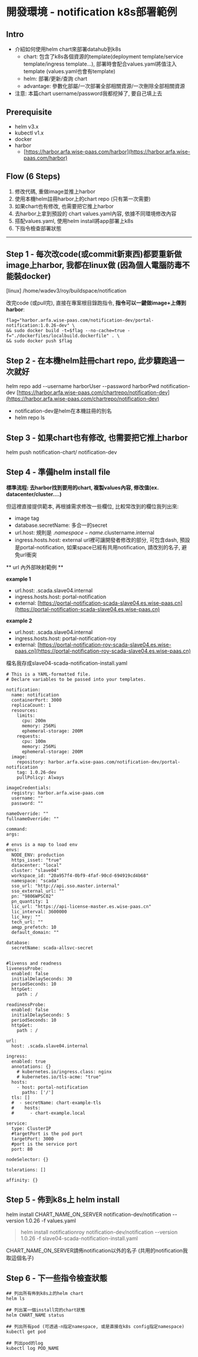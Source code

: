 # 開發環境 - notification k8s部署範例

## Intro

* 介紹如何使用helm chart來部署datahub到k8s
  * chart: 包含了k8s各個資源的template\(deployment template/service template/ingress template...\), 部署時會配合values.yaml將值注入template \(values.yaml也會有template\)
  * helm: 部署/更新/查詢 chart
  * advantage: 參數化部屬/一次部署全部相關資源/一次刪除全部相關資源
* 注意: 本篇chart username/password我都挖掉了, 要自己填上去

## Prerequisite

* helm v3.x
* kubectl v1.x
* docker
* harbor
  * [https://harbor.arfa.wise-paas.com/harbor](https://harbor.arfa.wise-paas.com/harbor)

## Flow \(6 Steps\)

1. 修改代碼, 重做image並推上harbor
2. 使用本機helm註冊harbor上的chart repo \(只有第一次需要\)
3. 如果chart也有修改, 也需要把它推上harbor
4. 去harbor上拿到預設的 chart values.yaml內容, 依據不同環境修改內容
5. 搭配values.yaml, 使用helm install將app部署上k8s
6. 下指令檢查部署狀態

---

## Step 1 - 每次改code\(或commit新東西\)都要重新做image上harbor, 我都在linux做 \(因為個人電腦防毒不能裝docker\)

\[linux\] /home/wadev3/roy/buildspace/notification

改完code \(或pull完\), 直接在專案根目錄跑指令, **指令可以一鍵做image+上傳到harbor**:

```
flag="harbor.arfa.wise-paas.com/notification-dev/portal-notification:1.0.26-dev" \
&& sudo docker build -t=$flag --no-cache=true -f="./dockerfiles/localbuild.dockerfile" . \
&& sudo docker push $flag
```

## Step 2 - 在本機helm註冊chart repo, 此步驟跑過一次就好

helm repo add --username harborUser --password harborPwd notification-dev [https://harbor.arfa.wise-paas.com/chartrepo/notification-dev](https://harbor.arfa.wise-paas.com/chartrepo/notification-dev)

* notification-dev是helm在本機註冊的別名
* helm repo ls

## Step 3 - 如果chart也有修改, 也需要把它推上harbor

helm push notification-chart/ notification-dev

## Step 4 - 準備helm install file

**標準流程: 去harbor找到要用的chart, 複製values內容, 修改值\(ex. datacenter/cluster....\)**

但這裡直接提供範本, 再根據需求修改一些欄位, 比較常改到的欄位我列出來:

* image tag
* database.secretName: 多合一的secret
* url.host: 規則是 .$namespace-name.$clustername.internal
* ingress.hosts.host: external url裡可讓開發者修改的部分, 可包含dash, 預設是portal-notification, 如果space已經有共用notification, 請改別的名子, 避免url衝突

** url 內外部映射範例 **

**example 1**

* url.host: .scada.slave04.internal
* ingress.hosts.host: portal-notification
* external: [https://portal-notification-scada-slave04.es.wise-paas.cn](https://portal-notification-scada-slave04.es.wise-paas.cn)

**example 2**

* url.host: .scada.slave04.internal
* ingress.hosts.host: portal-notification-roy
* external: [https://portal-notification-roy-scada-slave04.es.wise-paas.cn](https://portal-notification-roy-scada-slave04.es.wise-paas.cn)

檔名我存成slave04-scada-notification-install.yaml

```
# This is a YAML-formatted file.
# Declare variables to be passed into your templates.

notification:
  name: notification
  containerPort: 3000
  replicaCount: 1
  resources:
    limits:
      cpu: 200m
      memory: 256Mi
      ephemeral-storage: 200M
    requests:
      cpu: 100m
      memory: 256Mi
      ephemeral-storage: 200M
  image:
    repository: harbor.arfa.wise-paas.com/notification-dev/portal-notification
    tag: 1.0.26-dev
    pullPolicy: Always

imageCredentials:
  registry: harbor.arfa.wise-paas.com
  username: ""
  password: ""

nameOverride: ""
fullnameOverride: ""

command:
args:

# envs is a map to load env
envs:
  NODE_ENV: production
  https_isset: "true"
  datacenter: "local"
  cluster: "slave04"
  workspace_id: "20a957f4-0bf9-4faf-90cd-694919cd4b68"
  namespace: "scada"
  sso_url: "http://api.sso.master.internal"
  sso_external_url: ""
  pn: "9806WPSC02"
  pn_quantity: 1
  lic_url: "https://api-license-master.es.wise-paas.cn"
  lic_interval: 3600000
  lic_key: ""
  tech_url: ""
  amqp_prefetch: 10
  default_domain: ""

database:
  secretName: scada-allsvc-secret


#livenss and readness
livenessProbe:
  enabled: false
  initialDelaySeconds: 30
  periodSeconds: 10
  httpGet:
    path : /

readinessProbe:
  enabled: false
  initialDelaySeconds: 5
  periodSeconds: 10
  httpGet:
    path : /

url:
  host: .scada.slave04.internal

ingress:
  enabled: true
  annotations: {}
    # kubernetes.io/ingress.class: nginx
    # kubernetes.io/tls-acme: "true"
  hosts:
    - host: portal-notification
      paths: ['/']
  tls: []
  #  - secretName: chart-example-tls
  #    hosts:
  #      - chart-example.local

service:
  type: ClusterIP
  #targetPort is the pod port
  targetPort: 3000
  #port is the service port
  port: 80

nodeSelector: {}

tolerations: []

affinity: {}
```

## Step 5 - 佈到k8s上 helm install

helm install CHART\_NAME\_ON\_SERVER notification-dev/notification --version 1.0.26 -f values.yaml

> helm install notificationroy notification-dev/notification --version 1.0.26 -f slave04-scada-notification-install.yaml

CHART\_NAME\_ON\_SERVER請佈notification以外的名子 \(共用的notification我取這個名子\)

## Step 6 - 下一些指令檢查狀態

```
## 列出所有佈到k8s上的helm chart
helm ls

## 列出某一個install完的chart狀態
helm CHART_NAME status

## 列出所有pod (可透過-n指定namespace, 或是直接在k8s config指定namespace)
kubectl get pod

## 列出pod的log
kubectl log POD_NAME
```



